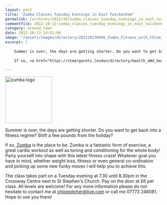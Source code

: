 ```yaml
---
layout: post
title: "Zumba Classes Tuesday Evenings in East Twickenham"
permalink: /archives/2012/10/zumba_classes_tuesday_evenings_in_east_twickenham.html
commentfile: 2012-10-13-zumba_classes_tuesday_evenings_in_east_twickenham
category: around_town
date: 2012-10-13 14:51:08
image: "/assets/images/directory/201210130946_Zumba_Fitness_with_Chloe_Pitcher.jpg"
excerpt: |
    
    Summer is over, the days are getting shorter. Do you want to get back into a fitness regime? Shift a few pounds from the holiday? 
    
    If so, <a href="https://stmargarets.london/directory/health_aNd_beauty/201210130946">Zumba</a> is the place to be.  Zumba is a fantastic form of exercise, a great cardio workout as well as toning and conditioning for the whole body! Party yourself into shape with this latest fitness craze! Whatever goal you have in mind, whether weight loss, fitness or even general co-ordination and picking up some new funky moves I will help you to achieve this. 

---
```


<img src="/assets/images/directory/201210130946_Zumba_Fitness_with_Chloe_Pitcher.jpg" width="150" alt="zumba logo"  class="photo right" />

Summer is over, the days are getting shorter. Do you want to get back into a fitness regime? Shift a few pounds from the holiday?

If so, [Zumba](/directory/health_aNd_beauty/201210130946) is the place to be. Zumba is a fantastic form of exercise, a great cardio workout as well as toning and conditioning for the whole body! Party yourself into shape with this latest fitness craze! Whatever goal you have in mind, whether weight loss, fitness or even general co-ordination and picking up some new funky moves I will help you to achieve this.

The class takes part on a Tuesday evening at 7.30 until 8.30pm in the Crossway Centre next to St Stephen's Church. Pay on the door at £6 per class. All levels are welcome! For any more information please do not hesitate to contact me at chloepitcher@live.com or call me 07773 246081. Hope to see you there!
